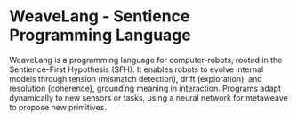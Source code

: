 # WeaveLang - Sentience Programming Language
WeaveLang is a programming language for computer-robots, rooted in the Sentience-First Hypothesis (SFH). It enables robots to evolve internal models through tension (mismatch detection), drift (exploration), and resolution (coherence), grounding meaning in interaction. Programs adapt dynamically to new sensors or tasks, using a neural network for metaweave to propose new primitives.



